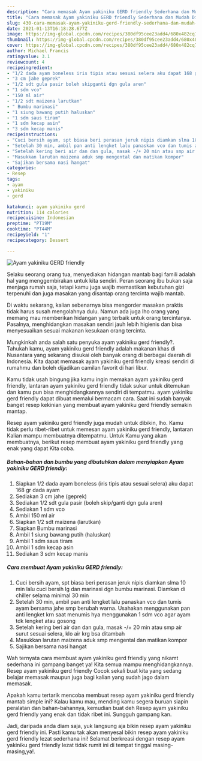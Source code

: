 ```yaml
---
description: "Cara memasak Ayam yakiniku GERD friendly Sederhana dan Mudah Dibuat"
title: "Cara memasak Ayam yakiniku GERD friendly Sederhana dan Mudah Dibuat"
slug: 430-cara-memasak-ayam-yakiniku-gerd-friendly-sederhana-dan-mudah-dibuat
date: 2021-01-13T16:18:28.677Z
image: https://img-global.cpcdn.com/recipes/380df95cee23add4/680x482cq70/ayam-yakiniku-gerd-friendly-foto-resep-utama.jpg
thumbnail: https://img-global.cpcdn.com/recipes/380df95cee23add4/680x482cq70/ayam-yakiniku-gerd-friendly-foto-resep-utama.jpg
cover: https://img-global.cpcdn.com/recipes/380df95cee23add4/680x482cq70/ayam-yakiniku-gerd-friendly-foto-resep-utama.jpg
author: Michael Francis
ratingvalue: 3.1
reviewcount: 4
recipeingredient:
- "1/2 dada ayam boneless iris tipis atau sesuai selera aku dapat 168 gr dada ayam"
- "3 cm jahe geprek"
- "1/2 sdt gula pasir boleh skipganti dgn gula aren"
- "1 sdm vco"
- "150 ml air"
- "1/2 sdt maizena larutkan"
- " Bumbu marinasi"
- "1 siung bawang putih haluskan"
- "1 sdm saus tiram"
- "1 sdm kecap asin"
- "3 sdm kecap manis"
recipeinstructions:
- "Cuci bersih ayam, spt biasa beri perasan jeruk nipis diamkan slma 10 min lalu cuci bersih lg dan marinasi dgn bumbu marinasi. Diamkan di chiller selama minimal 30 min"
- "Setelah 30 min, ambil pan anti lengket lalu panaskan vco dan tumis ayam bersama jahe smp berubah warna. Usahakan menggunakan pan anti lengket krn saat menumis hya menggunakan 1 sdm vco agar ayam tdk lengket atau gosong"
- "Setelah kering beri air dan dan gula, masak -/+ 20 min atau smp air surut sesuai selera, klo air krg bsa ditambah"
- "Masukkan larutan maizena aduk smp mengental dan matikan kompor"
- "Sajikan bersama nasi hangat"
categories:
- Resep
tags:
- ayam
- yakiniku
- gerd

katakunci: ayam yakiniku gerd 
nutrition: 114 calories
recipecuisine: Indonesian
preptime: "PT19M"
cooktime: "PT44M"
recipeyield: "1"
recipecategory: Dessert

---
```



![Ayam yakiniku GERD friendly](https://img-global.cpcdn.com/recipes/380df95cee23add4/680x482cq70/ayam-yakiniku-gerd-friendly-foto-resep-utama.jpg)

Selaku seorang orang tua, menyediakan hidangan mantab bagi famili adalah hal yang menggembirakan untuk kita sendiri. Peran seorang ibu bukan saja menjaga rumah saja, tetapi kamu juga wajib memastikan kebutuhan gizi terpenuhi dan juga masakan yang disantap orang tercinta wajib mantab.

Di waktu  sekarang, kalian sebenarnya bisa mengorder masakan praktis tidak harus susah mengolahnya dulu. Namun ada juga lho orang yang memang mau memberikan hidangan yang terbaik untuk orang tercintanya. Pasalnya, menghidangkan masakan sendiri jauh lebih higienis dan bisa menyesuaikan sesuai makanan kesukaan orang tercinta. 



Mungkinkah anda salah satu penyuka ayam yakiniku gerd friendly?. Tahukah kamu, ayam yakiniku gerd friendly adalah makanan khas di Nusantara yang sekarang disukai oleh banyak orang di berbagai daerah di Indonesia. Kita dapat memasak ayam yakiniku gerd friendly kreasi sendiri di rumahmu dan boleh dijadikan camilan favorit di hari libur.

Kamu tidak usah bingung jika kamu ingin memakan ayam yakiniku gerd friendly, lantaran ayam yakiniku gerd friendly tidak sukar untuk ditemukan dan kamu pun bisa menghidangkannya sendiri di tempatmu. ayam yakiniku gerd friendly dapat dibuat memalui bermacam cara. Saat ini sudah banyak banget resep kekinian yang membuat ayam yakiniku gerd friendly semakin mantap.

Resep ayam yakiniku gerd friendly juga mudah untuk dibikin, lho. Kamu tidak perlu ribet-ribet untuk memesan ayam yakiniku gerd friendly, lantaran Kalian mampu membuatnya ditempatmu. Untuk Kamu yang akan membuatnya, berikut resep membuat ayam yakiniku gerd friendly yang enak yang dapat Kita coba.

<!--inarticleads1-->

##### Bahan-bahan dan bumbu yang dibutuhkan dalam menyiapkan Ayam yakiniku GERD friendly:

1. Siapkan 1/2 dada ayam boneless (iris tipis atau sesuai selera) aku dapat 168 gr dada ayam
1. Sediakan 3 cm jahe (geprek)
1. Sediakan 1/2 sdt gula pasir (boleh skip/ganti dgn gula aren)
1. Sediakan 1 sdm vco
1. Ambil 150 ml air
1. Siapkan 1/2 sdt maizena (larutkan)
1. Siapkan  Bumbu marinasi
1. Ambil 1 siung bawang putih (haluskan)
1. Ambil 1 sdm saus tiram
1. Ambil 1 sdm kecap asin
1. Sediakan 3 sdm kecap manis




<!--inarticleads2-->

##### Cara membuat Ayam yakiniku GERD friendly:

1. Cuci bersih ayam, spt biasa beri perasan jeruk nipis diamkan slma 10 min lalu cuci bersih lg dan marinasi dgn bumbu marinasi. Diamkan di chiller selama minimal 30 min
1. Setelah 30 min, ambil pan anti lengket lalu panaskan vco dan tumis ayam bersama jahe smp berubah warna. Usahakan menggunakan pan anti lengket krn saat menumis hya menggunakan 1 sdm vco agar ayam tdk lengket atau gosong
1. Setelah kering beri air dan dan gula, masak -/+ 20 min atau smp air surut sesuai selera, klo air krg bsa ditambah
1. Masukkan larutan maizena aduk smp mengental dan matikan kompor
1. Sajikan bersama nasi hangat




Wah ternyata cara membuat ayam yakiniku gerd friendly yang nikamt sederhana ini gampang banget ya! Kita semua mampu menghidangkannya. Resep ayam yakiniku gerd friendly Cocok sekali buat kita yang sedang belajar memasak maupun juga bagi kalian yang sudah jago dalam memasak.

Apakah kamu tertarik mencoba membuat resep ayam yakiniku gerd friendly mantab simple ini? Kalau kamu mau, mending kamu segera buruan siapin peralatan dan bahan-bahannya, kemudian buat deh Resep ayam yakiniku gerd friendly yang enak dan tidak ribet ini. Sungguh gampang kan. 

Jadi, daripada anda diam saja, yuk langsung aja bikin resep ayam yakiniku gerd friendly ini. Pasti kamu tak akan menyesal bikin resep ayam yakiniku gerd friendly lezat sederhana ini! Selamat berkreasi dengan resep ayam yakiniku gerd friendly lezat tidak rumit ini di tempat tinggal masing-masing,ya!.

